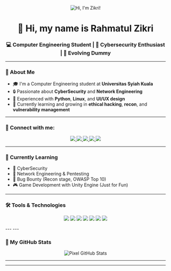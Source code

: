 <!-- Header Gif -->
<p align="center">
  <img src="https://user-images.githubusercontent.com/10498744/210012254-234538ff-d198-48aa-8964-37e6fd45d227.gif" alt="Hi, I'm Zikri!" />
</p>

<!-- Title -->
<h1 align="center">👋 Hi, my name is Rahmatul Zikri</h1>

<!-- Bio -->
<h3 align="center">💻 Computer Engineering Student | 🔐 Cybersecurity Enthusiast | 👾 Evolving Dummy </h3>

---

### 🚀 About Me

- 🎓 I'm a Computer Engineering student at **Universitas Syiah Kuala**
- 🔒 Passionate about **CyberSecurity** and **Network Engineering**
- 🐍 Experienced with **Python**, **Linux**, and **UI/UX design**
- 🌱 Currently learning and growing in **ethical hacking**, **recon**, and **vulnerability management**

---


### 🔗 Connect with me:

<p align="center">
  <a href="https://github.com/meowlaxe" target="_blank">
    <img src="https://img.shields.io/badge/GitHub-100000?logo=github&logoColor=white&style=for-the-badge" />
  </a>
  <a href="https://www.instagram.com/rhmtlzikri" target="_blank">
    <img src="https://img.shields.io/badge/-Instagram-E4405F?logo=instagram&logoColor=white&style=for-the-badge" />
  </a>
  <a href="https://www.linkedin.com/in/rahmatul-zikri-b8451126b" target="_blank">
    <img src="https://img.shields.io/badge/-LinkedIn-0077B5?logo=linkedin&logoColor=white&style=for-the-badge" />
  </a>
  <a href="https://app.hackthebox.com/profile" target="_blank">
    <img src="https://img.shields.io/badge/-HackTheBox-%239FEF00?style=for-the-badge&logo=hackthebox&logoColor=white" />
  </a>
  <a href="https://tryhackme.com/p/VanGoosewing" target="_blank">
    <img src="https://img.shields.io/badge/-TryHackMe-%23212C42?style=for-the-badge&logo=tryhackme&logoColor=white" />
  </a>
</p>

---

### 🧠 Currently Learning

- 📘 CyberSecurity 
- 🧩 Network Engineering & Pentesting
- 🧪 Bug Bounty (Recon stage, OWASP Top 10)
- 🎮 Game Development with Unity Engine (Just for Fun)

---

### 🛠️ Tools & Technologies

<p align="center"> 
  <img src="https://img.shields.io/badge/Arch%20Linux-1793D1?logo=arch-linux&logoColor=fff&style=for-the-badge" />
  <img src="https://img.shields.io/badge/Windows-0078D6?style=for-the-badge&logo=windows&logoColor=white" />
  <img src="https://img.shields.io/badge/python-3670A0?style=for-the-badge&logo=python&logoColor=ffdd54" />
  <img src="https://img.shields.io/badge/Visual%20Studio%20Code-0078d7.svg?style=for-the-badge&logo=visual-studio-code&logoColor=white" />
  <img src="https://img.shields.io/badge/Obsidian-%23483699.svg?style=for-the-badge&logo=obsidian&logoColor=white" />
   <img src="https://img.shields.io/badge/unity-%23000000.svg?style=for-the-badge&logo=unity&logoColor=white" />
  <img src="https://img.shields.io/badge/Neovim-57A143?style=for-the-badge&logo=neovim&logoColor=white" />
</p>
---
---

### 🎨 My GitHub Stats

<p align="center">
  <picture>
    <source
      media="(prefers-color-scheme: light)"
      srcset="https://pixel-profile.vercel.app/api/github-stats?username=meowlaxe&screen_effect=true&dithering=true&include_all_commits=true&pixelate_avatar=true&theme=fuji&color=%23ffffffFF">
    <source
      media="(prefers-color-scheme: dark)"
      srcset="https://pixel-profile.vercel.app/api/github-stats?username=meowlaxe&screen_effect=true&dithering=true&include_all_commits=true&pixelate_avatar=true&theme=fuji&color=%23ffffffFF">
    <img
      alt="Pixel GitHub Stats"
      src="https://pixel-profile.vercel.app/api/github-stats?username=meowlaxe&screen_effect=true&dithering=true&include_all_commits=true&pixelate_avatar=true&theme=fuji&color=%23ffffffFF">
  </picture>
</p>

---



---


